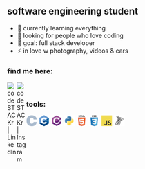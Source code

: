 ## software engineering student

- 🌱 currently learning everything
- 👯 looking for people who love coding
- 🥅 goal: full stack developer
- ⚡ in love w photography, videos & cars


### find me here:
[<img align="left" alt="codeSTACKr | LinkedIn" width="22px" src="https://cdn.jsdelivr.net/npm/simple-icons@v3/icons/linkedin.svg" />][linkedin]
[<img align="left" alt="codeSTACKr | Instagram" width="22px" src="https://cdn.jsdelivr.net/npm/simple-icons@v3/icons/instagram.svg" />][instagram]

<br />

### tools:

<a target="_blank" rel="noopener noreferrer" href="https://raw.githubusercontent.com/devicons/devicon/master/icons/c/c-original.svg"><img src="https://raw.githubusercontent.com/devicons/devicon/master/icons/c/c-original.svg" alt="c" width="25" height="25" title="C" style="max-width:100%;"></a>     <a target="_blank" rel="noopener noreferrer" href="https://raw.githubusercontent.com/devicons/devicon/master/icons/cplusplus/cplusplus-original.svg"><img src="https://raw.githubusercontent.com/devicons/devicon/master/icons/cplusplus/cplusplus-original.svg" alt="cplusplus" width="25" height="25" title="C++" style="max-width:100%;"></a>     <a target="_blank" rel="noopener noreferrer" href="https://raw.githubusercontent.com/devicons/devicon/master/icons/csharp/csharp-original.svg"><img src="https://raw.githubusercontent.com/devicons/devicon/master/icons/csharp/csharp-original.svg" alt="csharp" width="25" height="25" title="C#" style="max-width:100%;"></a>     <a target="_blank" rel="noopener noreferrer" href="https://raw.githubusercontent.com/devicons/devicon/master/icons/python/python-original.svg"><img src="https://raw.githubusercontent.com/devicons/devicon/master/icons/python/python-original.svg" alt="python" width="25" height="25" title="Python" style="max-width:100%;"></a>     <a target="_blank" rel="noopener noreferrer" href="https://raw.githubusercontent.com/devicons/devicon/master/icons/html5/html5-original-wordmark.svg"><img src="https://raw.githubusercontent.com/devicons/devicon/master/icons/html5/html5-original-wordmark.svg" alt="html5" width="25" height="25" title="html" style="max-width:100%;"></a>     <a target="_blank" rel="noopener noreferrer" href="https://raw.githubusercontent.com/devicons/devicon/master/icons/css3/css3-original-wordmark.svg"><img src="https://raw.githubusercontent.com/devicons/devicon/master/icons/css3/css3-original-wordmark.svg" alt="css3" width="25" height="25" title="CSS" style="max-width:100%;"></a>     <a target="_blank" rel="noopener noreferrer" href="https://raw.githubusercontent.com/devicons/devicon/master/icons/javascript/javascript-original.svg"><img src="https://raw.githubusercontent.com/devicons/devicon/master/icons/javascript/javascript-original.svg" alt="javascript" width="25" height="25" title="JavaScript" style="max-width:100%;"></a>     <a target="_blank" rel="noopener noreferrer" href="https://raw.githubusercontent.com/devicons/devicon/master/icons/microsoftsqlserver/microsoftsqlserver-plain.svg"><img src="https://raw.githubusercontent.com/devicons/devicon/master/icons/microsoftsqlserver/microsoftsqlserver-plain.svg" alt="git" width="25" height="25" title="Microsoft SQL Server" style="max-width:100%;"></a>

[instagram]: https://instagram.com/zoljann
[linkedin]: https://linkedin.com/in/zoljann
